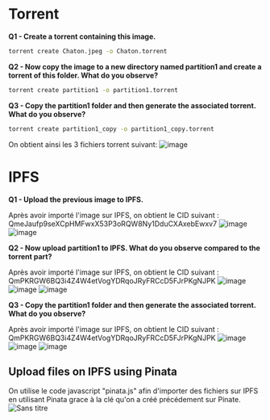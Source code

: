 # Torrent

**Q1 - Create a torrent containing this image.**
   ```bash
   torrent create Chaton.jpeg -o Chaton.torrent
   ```

**Q2 - Now copy the image to a new directory named partition1 and create a torrent of this folder. What do you observe?**
   ```bash
   torrent create partition1 -o partition1.torrent
   ```

**Q3 - Copy the partition1 folder and then generate the associated torrent. What do you observe?**
   ```bash
   torrent create partition1_copy -o partition1_copy.torrent
   ```

On obtient ainsi les 3 fichiers torrent suivant:
![image](https://github.com/Theobse/Theo_Besse_CDOF1-Workshop2/assets/116637028/1f533d34-9efc-40a3-a7c0-d51660569d56)

# IPFS

**Q1 - Upload the previous image to IPFS.**

Après avoir importé l'image sur IPFS, on obtient le CID suivant : QmeJaufp9seXCpHMFwxX53P3oRQW8Ny1DduCXAxebEwxv7
![image](https://github.com/Theobse/Theo_Besse_CDOF1-Workshop2/assets/116637028/4038f0ed-86fe-4b0d-be27-361758121278)
![image](https://github.com/Theobse/Theo_Besse_CDOF1-Workshop2/assets/116637028/cbdb24ff-31ad-45f9-b279-516bd6e2de0f)

**Q2 - Now upload partition1 to IPFS. What do you observe compared to the torrent part?**

Après avoir importé l'image sur IPFS, on obtient le CID suivant : QmPKRGW6BQ3i4Z4W4etVogYDRqoJRyFRCcD5FJrPKgNJPK
![image](https://github.com/Theobse/Theo_Besse_CDOF1-Workshop2/assets/116637028/a85664f1-9561-4b34-b813-5aba05844800)
![image](https://github.com/Theobse/Theo_Besse_CDOF1-Workshop2/assets/116637028/6830ccc9-c00b-4e5e-bf44-f5a82c771a66)
![image](https://github.com/Theobse/Theo_Besse_CDOF1-Workshop2/assets/116637028/22eda215-60b4-4178-9326-75aa23d044e9)

**Q3 - Copy the partition1 folder and then generate the associated torrent. What do you observe?**

Après avoir importé l'image sur IPFS, on obtient le CID suivant : QmPKRGW6BQ3i4Z4W4etVogYDRqoJRyFRCcD5FJrPKgNJPK
![image](https://github.com/Theobse/Theo_Besse_CDOF1-Workshop2/assets/116637028/1f1c4056-74f8-4985-8583-5c4a2a598a22)
![image](https://github.com/Theobse/Theo_Besse_CDOF1-Workshop2/assets/116637028/f9dcdcc0-99d4-41d6-ac18-2be5a1f13715)
![image](https://github.com/Theobse/Theo_Besse_CDOF1-Workshop2/assets/116637028/40d74624-c5f2-47a3-96c1-93c842755158)

## Upload files on IPFS using Pinata

On utilise le code javascript "pinata.js" afin d'importer des fichiers sur IPFS en utilisant Pinata grace à la clé qu'on a créé précédement sur Pinate.
![Sans titre](https://github.com/Theobse/Theo_Besse_CDOF1-Workshop2/assets/116637028/debee51b-9cb6-4757-9a39-1f4620c9617d)

